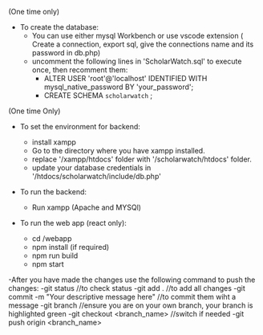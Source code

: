 

(One time only)
 - To create the database:
    - You can use either mysql Workbench or use vscode extension ( Create a connection, export sql, give the connections name and its password in db.php)
    - uncomment the following lines in 'ScholarWatch.sql' to execute once, then recomment them:
        - ALTER USER 'root'@'localhost' IDENTIFIED WITH mysql_native_password BY 'your_password'; 
        - CREATE SCHEMA `scholarwatch` ; 

(One time Only)
 - To set the environment for backend:
    - install xampp
    - Go to the directory where you have xampp installed.
    - replace '/xampp/htdocs' folder with '/scholarwatch/htdocs' folder.
    - update your database credentials in '/htdocs/scholarwatch/include/db.php' 

- To run the backend: 
    - Run xampp (Apache and MYSQl)

- To run the web app (react only):
    - cd /webapp
    - npm install (if required)
    - npm run build
    - npm start

-After you have made the changes use the following command to push the changes:
    -git status  //to check status
    -git add .  //to add all changes
    -git commit -m "Your descriptive message here"  //to commit them wiht a message
    -git branch //ensure you are on your own branch, your branch is highlighted green
    -git checkout <branch_name> //switch if needed
    -git push origin <branch_name>





